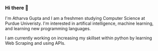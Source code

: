### Hi there 👋

I'm Atharva Gupta and I am a freshmen studying Computer Science at Purdue Univeristy. I'm interested in artifical intelligence, machine learning, and learning new programming languages. 

I am currently working on increasing my skillset within python by learning Web Scraping and using APIs. 
